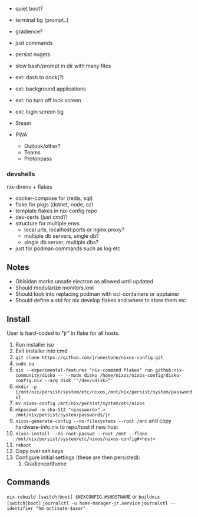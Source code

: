 * quiet boot?
* terminal bg (prompt..)
* gradience?
* just commands
* persist nugets
* slow bash/prompt in dir with many files
* ext: dash to dock(?)
* ext: background applications
* ext: no turn off lock screen
* ext: login screen bg


* Steam
* PWA
    * Outlook/other?
    * Teams
    * Protonpass

### devshells
nix-direnv + flakes
* docker-compose for (redis, sql)
* flake for pkgs (dotnet, node, az)
* template flakes in nix-config repo
* dev-certs (just cmd?)
* structure for multiple envs
  * local urls, localhost:ports or nginx proxy?
  * multiple db servers, single db?
  * single db server, multiple dbs?
* just for podman commands such as log etc

## Notes
* Obisidan marks unsafe electron as allowed until updated
* Should modularize monitors.xml
* Should look into replacing podman with oci-containers or apptainer
* Should define a std for nix develop flakes and where to store them etc

## Install
User is hard-coded to "jr" in flake for all hosts.

1. Run installer iso
2. Exit installer into cmd
3. `git clone https://github.com/jrunestone/nixos-config.git`
4. `sudo su`
5. `nix --experimental-features "nix-command flakes" run github:nix-community/disko -- --mode disko /home/nixos/nixos-config/disko-config.nix --arg disk '"/dev/<disk>"'`
6. `mkdir -p {/mnt/nix/persist/system/etc/nixos,/mnt/nix/persist/system/passwords}`
7. `mv nixos-config /mnt/nix/persist/system/etc/nixos`
8. `mkpasswd -m sha-512 "<password>" > /mnt/nix/persist/system/passwords/jr`
9. `nixos-generate-config --no-filesystems --root /mnt` and copy hardware-info.nix to repo/host if new host
10. `nixos-install --no-root-passwd --root /mnt --flake /mnt/nix/persist/system/etc/nixos/nixos-config#<host>`
11. `reboot`
12. Copy over ssh keys
13. Configure initial settings (these are then persisted):
    1. Gradience/theme

## Commands
`nix-rebuild [switch|boot] $NIXCONFIG.#$HOSTNAME` or `buildnix [switch|boot]`
`journalctl -u home-manager-jr.service`
`journalctl --identifier "hm-activate-$user"`
